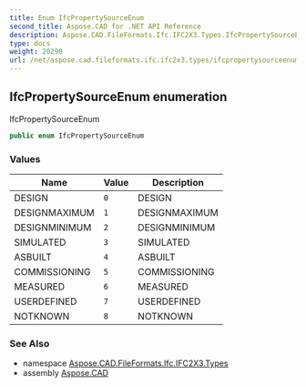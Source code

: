 ```yaml
---
title: Enum IfcPropertySourceEnum
second_title: Aspose.CAD for .NET API Reference
description: Aspose.CAD.FileFormats.Ifc.IFC2X3.Types.IfcPropertySourceEnum enum. IfcPropertySourceEnum
type: docs
weight: 20290
url: /net/aspose.cad.fileformats.ifc.ifc2x3.types/ifcpropertysourceenum/
---
```

## IfcPropertySourceEnum enumeration

IfcPropertySourceEnum

```csharp
public enum IfcPropertySourceEnum
```

### Values

| Name | Value | Description |
| --- | --- | --- |
| DESIGN | `0` | DESIGN |
| DESIGNMAXIMUM | `1` | DESIGNMAXIMUM |
| DESIGNMINIMUM | `2` | DESIGNMINIMUM |
| SIMULATED | `3` | SIMULATED |
| ASBUILT | `4` | ASBUILT |
| COMMISSIONING | `5` | COMMISSIONING |
| MEASURED | `6` | MEASURED |
| USERDEFINED | `7` | USERDEFINED |
| NOTKNOWN | `8` | NOTKNOWN |

### See Also

* namespace [Aspose.CAD.FileFormats.Ifc.IFC2X3.Types](../../aspose.cad.fileformats.ifc.ifc2x3.types/)
* assembly [Aspose.CAD](../../)



